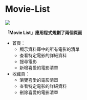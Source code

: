 # Movie-List

<img src="
https://s3.us-west-2.amazonaws.com/secure.notion-static.com/d39e1bcd-5b7c-432a-b3d1-63824bdb3b33/Untitled.png?X-Amz-Algorithm=AWS4-HMAC-SHA256&X-Amz-Credential=AKIAT73L2G45O3KS52Y5%2F20210818%2Fus-west-2%2Fs3%2Faws4_request&X-Amz-Date=20210818T061309Z&X-Amz-Expires=86400&X-Amz-Signature=966d47592a875a88d5bb8b1648a89788803eb51408d753a5b10449b3e2460d53&X-Amz-SignedHeaders=host&response-content-disposition=filename%20%3D%22Untitled.png%22" />

**「Movie List」應用程式規劃了兩個頁面**

- 首頁：
  - 顯示資料庫中的所有電影的清單
  - 查看特定電影的詳細資料
  - 搜尋電影
  - 新增喜愛的電影清單
- 收藏頁：
  - 瀏覽喜愛的電影清單
  - 查看特定電影的詳細資料
  - 刪除喜愛的電影清單
